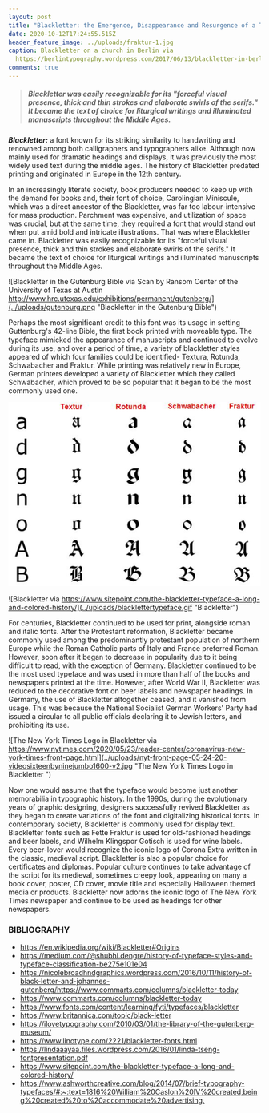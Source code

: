 ```yaml
---
layout: post
title: "Blackletter: the Emergence, Disappearance and Resurgence of a Typeface"
date: 2020-10-12T17:24:55.515Z
header_feature_image: ../uploads/fraktur-1.jpg
caption: Blackletter on a church in Berlin via
  https://berlintypography.wordpress.com/2017/06/13/blackletter-in-berlin/
comments: true
---
```

> ##### *Blackletter was easily recognizable for its "forceful visual presence, thick and thin strokes and elaborate swirls of the serifs." It became the text of choice for liturgical writings and illuminated manuscripts throughout the Middle Ages.*

***Blackletter:*** a font known for its striking similarity to handwriting and renowned among both calligraphers and typographers alike. Although now mainly used for dramatic headings and displays, it was previously the most widely used text during the middle ages. The history of Blackletter predated printing and originated in Europe in the 12th century.

In an increasingly literate society, book producers needed to keep up with the demand for books and, their font of choice, Carolingian Miniscule, which was a direct ancestor of the Blackletter, was far too labour-intensive for mass production. Parchment was expensive, and utilization of space was crucial, but at the same time, they required a font that would stand out when put amid bold and intricate illustrations. That was where Blackletter came in. Blackletter was easily recognizable for its "forceful visual presence, thick and thin strokes and elaborate swirls of the serifs." It became the text of choice for liturgical writings and illuminated manuscripts throughout the Middle Ages.

![Blackletter in the Gutenburg Bible via Scan by Ransom Center of the University of Texas at Austin http://www.hrc.utexas.edu/exhibitions/permanent/gutenberg/](../uploads/gutenburg.png "Blackletter in the Gutenburg Bible")

Perhaps the most significant credit to this font was its usage in setting Guttenburg's 42-line Bible, the first book printed with moveable type. The typeface mimicked the appearance of manuscripts and continued to evolve during its use, and over a period of time, a variety of blackletter styles appeared of which four families could be identified- Textura, Rotunda, Schwabacher and Fraktur. While printing was relatively new in Europe, German printers developed a variety of Blackletter which they called Schwabacher, which proved to be so popular that it began to be the most commonly used one.

![Variations of Blackletter ](../uploads/be1657639b3d5e861bccfd69207cff04.jpg "Variations of Blackletter ")

![Blackletter via https://www.sitepoint.com/the-blackletter-typeface-a-long-and-colored-history/](../uploads/blacklettertypeface.gif "Blackletter")

For centuries, Blackletter continued to be used for print, alongside roman and italic fonts. After the Protestant reformation, Blackletter became commonly used among the predominantly protestant population of northern Europe while the Roman Catholic parts of Italy and France preferred Roman. However, soon after it began to decrease in popularity due to it being difficult to read, with the exception of Germany. Blackletter continued to be the most used typeface and was used in more than half of the books and newspapers printed at the time. However, after World War II, Blackletter was reduced to the decorative font on beer labels and newspaper headings. In Germany, the use of Blackletter altogether ceased, and it vanished from usage. This was because the National Socialist German Workers' Party had issued a circular to all public officials declaring it to Jewish letters, and prohibiting its use.

![The New York Times Logo in Blackletter via https://www.nytimes.com/2020/05/23/reader-center/coronavirus-new-york-times-front-page.html](../uploads/nyt-front-page-05-24-20-videosixteenbyninejumbo1600-v2.jpg "The New York Times Logo in Blackletter ")

Now one would assume that the typeface would become just another memorabilia in typographic history. In the 1990s, during the evolutionary years of graphic designing, designers successfully revived Blackletter as they began to create variations of the font and digitalizing historical fonts. In contemporary society, Blackletter is commonly used for display text. Blackletter fonts such as Fette Fraktur is used for old-fashioned headings and beer labels, and Wilhelm Klingspor Gotisch is used for wine labels. Every beer-lover would recognize the iconic logo of Corona Extra written in the classic, medieval script. Blackletter is also a popular choice for certificates and diplomas. Popular culture continues to take advantage of the script for its medieval, sometimes creepy look, appearing on many a book cover, poster, CD cover, movie title and especially Halloween themed media or products. Blackletter now adorns the iconic logo of The New York Times newspaper and continue to be used as headings for other newspapers.

### BIBLIOGRAPHY

* <https://en.wikipedia.org/wiki/Blackletter#Origins>
* <https://medium.com/@shubhi.dengre/history-of-typeface-styles-and-typeface-classification-be275e101e04>
* <https://nicolebroadhndgraphics.wordpress.com/2016/10/11/history-of-black-letter-and-johannes-gutenberg/><https://www.commarts.com/columns/blackletter-today>
* <https://www.commarts.com/columns/blackletter-today>
* <https://www.fonts.com/content/learning/fyti/typefaces/blackletter>
* <https://www.britannica.com/topic/black-letter>
* <https://ilovetypography.com/2010/03/01/the-library-of-the-gutenberg-museum/>
* <https://www.linotype.com/2221/blackletter-fonts.html>
* <https://lindaaayaa.files.wordpress.com/2016/01/linda-tseng-fontpresentation.pdf>
* <https://www.sitepoint.com/the-blackletter-typeface-a-long-and-colored-history/>
* <https://www.ashworthcreative.com/blog/2014/07/brief-typography-typefaces/#:~:text=1816%20William%20Caslon%20IV%20created,being%20created%20to%20accommodate%20advertising.>